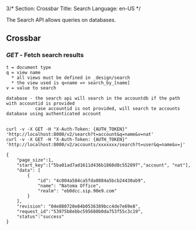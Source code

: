 3/*
Section: Crossbar
Title: Search
Language: en-US
*/

The Search API allows queries on databases.

## Crossbar

### _GET_ - Fetch search results

    t = document type
    q = view name
      * all views must be defined in _design/search
      * the view used is q=name => search_by_[name]
    v = value to search

    database - the search api will search in the accountdb if the path with accountid is provided
               case accountid is not provided, will search te accounts database using authenticated account


    curl -v -X GET -H "X-Auth-Token: {AUTH_TOKEN}" 'http://localhost:8000/v2/search?t=account&q=name&v=nat'
    curl -v -X GET -H "X-Auth-Token: {AUTH_TOKEN}" 'http://localhost:8000/v2/accounts/xxxxxxx/search?t=user&q=name&v=j'

    {
        "page_size":1,
        "start_key":["5ba01ad7ad1611d436b1860d8c552897","account", "nat"],
        "data": [
            {
                "id": "4c004a584ca5fda8084a5bcb24430ab9",
                "name": "Natoma Office",
                "realm": "eb0dcc.sip.90e9.com"
            }
        ],
        "revision": "04e880720e84b0536389bcc4de7e69e8",
        "request_id":"53975b8ebbc595680b0da753f55c3c19",
        "status":"success"
    }


